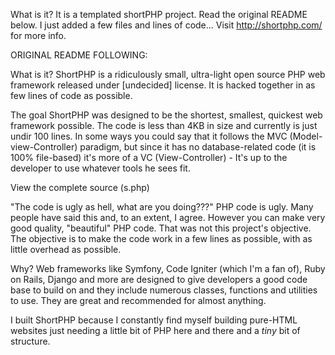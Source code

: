 What is it?
It is a templated shortPHP project. Read the original README below. I just added a few files and lines of code...
Visit http://shortphp.com/ for more info.

ORIGINAL README FOLLOWING:


What is it?
ShortPHP is a ridiculously small, ultra-light open source PHP web framework released under [undecided] license. It is hacked together in as few lines of code as possible.

The goal
ShortPHP was designed to be the shortest, smallest, quickest web framework possible. The code is less than 4KB in size and currently is just undir 100 lines. In some ways you could say that it follows the MVC (Model-view-Controller) paradigm, but since it has no database-related code (it is 100% file-based) it's more of a VC (View-Controller) - It's up to the developer to use whatever tools he sees fit.

View the complete source (s.php)

"The code is ugly as hell, what are you doing???"
PHP code is ugly. Many people have said this and, to an extent, I agree. However you can make very good quality, "beautiful" PHP code. That was not this project's objective. The objective is to make the code work in a few lines as possible, with as little overhead as possible.

Why?
Web frameworks like Symfony, Code Igniter (which I'm a fan of), Ruby on Rails, Django and more are designed to give developers a good code base to build on and they include numerous classes, functions and utilities to use. They are great and recommended for almost anything.

I built ShortPHP because I constantly find myself building pure-HTML websites just needing a little bit of PHP here and there and a *tiny* bit of structure.

